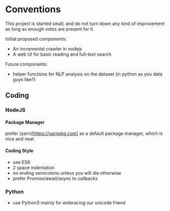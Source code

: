# Conventions

This project is started small, and do not turn down any kind of improvement as long as enough votes are present for it.

Initial proposed components:

- An incremental crawler in nodejs
- A web UI for basic reading and full-text search


Future components:

- helper functions for NLP analysis on the dataset (in python as you data guys like?)


## Coding

### NodeJS

#### Package Manager

prefer (yarn)[https://yarnpkg.com] as a default package manager, which is nice and neat

#### Coding Style

- use ES6
- 2 space indentation
- no ending semicolons unless you will die otherwise
- prefer Promise/await/async to callbacks


### Python

- use Python3 mainly for embracing our unicode friend
